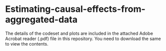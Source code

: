 # Estimating-causal-effects-from-aggregated-data

The details of the codeset and plots are included in the attached Adobe Acrobat reader (.pdf) file in this repository. 
You need to download the same to view the contents.

